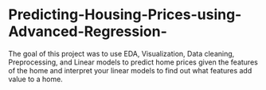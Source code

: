 # Predicting-Housing-Prices-using-Advanced-Regression-
The goal of this project was to use EDA, Visualization, Data cleaning, Preprocessing, and Linear models to predict home prices given the features of the home and interpret your linear models to find out what features add value to a home.
